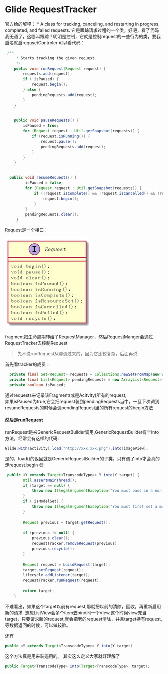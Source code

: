 # Glide RequestTracker
官方给的解释： * A class for tracking, canceling, and restarting in progress, completed, and failed requests.
它是跟踪请求过程的一个类，好吧，看了代码我无语了，这哪叫跟踪？明明是控制，它就是控制request的一些行为的类，要我启名就启requsetControler
可以看代码：
```java
 /**
     * Starts tracking the given request.
     */
    public void runRequest(Request request) {
        requests.add(request);
        if (!isPaused) {
            request.begin();
        } else {
            pendingRequests.add(request);
        }
    }


```


```java

    public void pauseRequests() {
        isPaused = true;
        for (Request request : Util.getSnapshot(requests)) {
            if (request.isRunning()) {
                request.pause();
                pendingRequests.add(request);
            }
        }
    }

```

```java

  public void resumeRequests() {
         isPaused = false;
         for (Request request : Util.getSnapshot(requests)) {
             if (!request.isComplete() && !request.isCancelled() && !request.isRunning()) {
                 request.begin();
             }
         }
         pendingRequests.clear();
     }
```
Request是一个接口：

![Request类图](img/Request.png)　

fragment把生命周期转给了RequestManager，然后RequestManger会通过RequestTracker去控制Request
> 先不说runRequest从哪调过来的，因为它比较复杂，后面再说

首先看tracker的成员：
```java
  private final Set<Request> requests = Collections.newSetFromMap(new WeakHashMap<Request, Boolean>());
  private final List<Request> pendingRequests = new ArrayList<Request>();
  private boolean isPaused;
  ```

通过requests来记录该Fragment(或是Acitvity)所有的request;<br/>
如果isPaused为true,它会把request装到pendingRequests当中，一旦下次调到resumeRequests的时候会调pendingRequest里的所有request的begin方法<br/>

#### 然后是runRequest
runRequest是被GenericRequestBuilder调用,GenericRequestBuilder有个into方法，经常会有这样的代码:
```java
Glide.with(activity).load("http://xxx.xxx.png").into(imageView);

```
是的，load()的返回就是GenericRequestBuilder的子类，只有调了into才会真的走request.begin :blush:

```java
 public <Y extends Target<TranscodeType>> Y into(Y target) {
        Util.assertMainThread();
        if (target == null) {
            throw new IllegalArgumentException("You must pass in a non null Target");
        }
        if (!isModelSet) {
            throw new IllegalArgumentException("You must first set a model (try #load())");
        }

        Request previous = target.getRequest();

        if (previous != null) {
            previous.clear();
            requestTracker.removeRequest(previous);
            previous.recycle();
        }

        Request request = buildRequest(target);
        target.setRequest(request);
        lifecycle.addListener(target);
        requestTracker.runRequest(request);

        return target;
    }

```
不难看出，如果这个target以前有request,那就把以前的清除，回收，再重新启用新的请求.
想想ListView会多个item去bind同一个View,这个时候view充当target，只要请求新的request,就会把老的request清除，并且target持有request,等数据返回的时候，可以做较验。

还有
```java
public <Y extends Target<TranscodeType>> Y into(Y target)
````
这个方法真是用来装逼用的。
其实这么定义大家就好理解了
```java
public Target<TranscodeType> into(Target<TranscodeType>　target);
```

